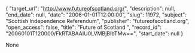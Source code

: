 {
  "target_url": "http://www.futureofscotland.org/", 
  "description": null, 
  "end_date": null, 
  "date": "2006-01-01T12:00:00", 
  "slug": 11972, 
  "subject": "Scottish Independence Referendum", 
  "publisher": "futureofscotland.org", 
  "open_access": false, 
  "title": "Future of Scotland ", 
  "record_id": "20060101T120000/FkRTABAAIU0LVMBjBlbTMw==", 
  "start_date": null
}

None
